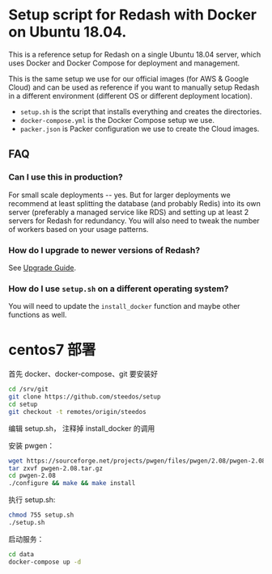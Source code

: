 # Setup script for Redash with Docker on Ubuntu 18.04.

This is a reference setup for Redash on a single Ubuntu 18.04 server, which uses Docker and Docker Compose for deployment and management.

This is the same setup we use for our official images (for AWS & Google Cloud) and can be used as reference if you want to manually setup Redash in a different environment (different OS or different deployment location).

- `setup.sh` is the script that installs everything and creates the directories.
- `docker-compose.yml` is the Docker Compose setup we use.
- `packer.json` is Packer configuration we use to create the Cloud images.

## FAQ

### Can I use this in production?

For small scale deployments -- yes. But for larger deployments we recommend at least splitting the database (and probably Redis) into its own server (preferably a managed service like RDS) and setting up at least 2 servers for Redash for redundancy. You will also need to tweak the number of workers based on your usage patterns.

### How do I upgrade to newer versions of Redash?

See [Upgrade Guide](https://redash.io/help/open-source/admin-guide/how-to-upgrade).

### How do I use `setup.sh` on a different operating system?

You will need to update the `install_docker` function and maybe other functions as well.

# centos7 部署

首先 docker、docker-compose、git 要安装好

```bash
cd /srv/git
git clone https://github.com/steedos/setup
cd setup
git checkout -t remotes/origin/steedos
```

编辑 setup.sh， 注释掉 install_docker 的调用

安装 pwgen：

```bash
wget https://sourceforge.net/projects/pwgen/files/pwgen/2.08/pwgen-2.08.tar.gz
tar zxvf pwgen-2.08.tar.gz
cd pwgen-2.08
./configure && make && make install
```

执行 setup.sh:

```bash
chmod 755 setup.sh
./setup.sh
```

启动服务：

```bash
cd data
docker-compose up -d
```
